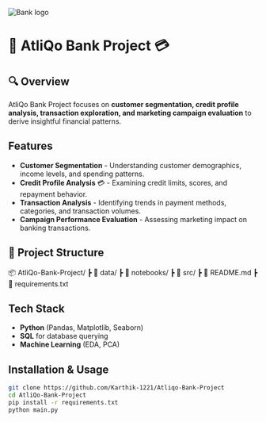 
![Bank logo](https://github.com/user-attachments/assets/5709392b-0d8f-4df3-aa5f-d5d37713a4b6)

# 🏦 AtliQo Bank Project 💳


## 🔍 Overview
AtliQo Bank Project focuses on **customer segmentation, credit profile analysis, transaction exploration, and marketing campaign evaluation** to derive insightful financial patterns. 

##  Features
- **Customer Segmentation**  - Understanding customer demographics, income levels, and spending patterns.
- **Credit Profile Analysis** 💳 - Examining credit limits, scores, and repayment behavior.
- **Transaction Analysis** - Identifying trends in payment methods, categories, and transaction volumes.
- **Campaign Performance Evaluation** - Assessing marketing impact on banking transactions.

## 📂 Project Structure
📦 AtliQo-Bank-Project/ 
┣ 📂 data/ 
┣ 📂 notebooks/ 
┣ 📂 src/ 
┣ 📜 README.md 
┣ 📜 requirements.txt

##  Tech Stack
-  **Python** (Pandas, Matplotlib, Seaborn)
-  **SQL** for database querying
-  **Machine Learning** (EDA, PCA)



##  Installation & Usage
```bash
git clone https://github.com/Karthik-1221/Atliqo-Bank-Project
cd AtliQo-Bank-Project
pip install -r requirements.txt
python main.py

